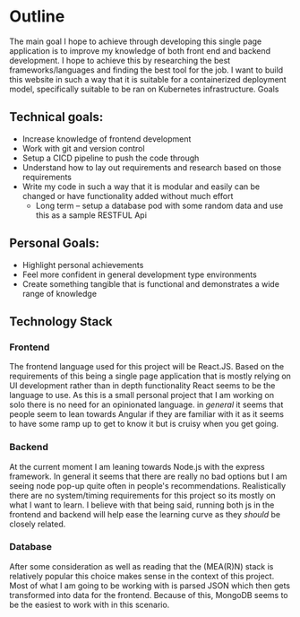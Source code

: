 # Outline

The main goal I hope to achieve through developing this single page application is to improve my knowledge of both front end and backend development. I hope to achieve this by researching the best frameworks/languages and finding the best tool for the job. I want to build this website in such a way that it is suitable for a containerized deployment model, specifically suitable to be ran on Kubernetes infrastructure.
Goals

## Technical goals:

* Increase knowledge of frontend development
* Work with git and version control
* Setup a CICD pipeline to push the code through
* Understand how to lay out requirements and research based on those requirements
* Write my code in such a way that it is modular and easily can be changed or have functionality added without much effort
  * Long term – setup a database pod with some random data and use this as a sample RESTFUL Api

## Personal Goals:
* Highlight personal achievements
* Feel more confident in general development type environments
* Create something tangible that is functional and demonstrates a wide range of knowledge

## Technology Stack

### Frontend
The frontend language used for this project will be React.JS. Based on the requirements of this being a single page application that is mostly relying on UI development rather than in depth functionality React seems to be the language to use. As this is a small personal project that I am working on solo there is no need for an opinionated language. in _general_ it seems that people seem to lean towards Angular if they are familiar with it as it seems to have some ramp up to get to know it but is cruisy when you get going.

### Backend
At the current moment I am leaning towards Node.js with the express framework. In general it seems that there are really no bad options but I am seeing node pop-up quite often in people's recommendations. Realistically there are no system/timing requirements for this project so its mostly on what I want to learn. I believe with that being said, running both js in the frontend and backend will help ease the learning curve as they _should_ be closely related.

### Database
After some consideration as well as reading that the (MEA(R)N) stack is relatively popular this choice makes sense in the context of this project. Most of what I am going to be working with is parsed JSON which then gets transformed into data for the frontend. Because of this, MongoDB seems to be the easiest to work with in this scenario.
